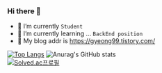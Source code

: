 ### Hi there 👋

- 🔭 I’m currently `Student`
- 🌱 I’m currently learning ... `BackEnd position`
- 🔖 My blog addr is https://gyeong99.tistory.com/


[![Top Langs](https://github-readme-stats.vercel.app/api/top-langs/?username=HwaGyeong)](https://github.com/HwaGyeong/github-readme-stats)
![Anurag's GitHub stats](https://github-readme-stats.vercel.app/api?username=HwaGyeong&count_private=true&show_icons=true?theme=synthwave)
<br/>
[![Solved.ac프로필](http://mazassumnida.wtf/api/mini/generate_badge?boj=dlghkrud18)](https://solved.ac/dlghkrud18)

